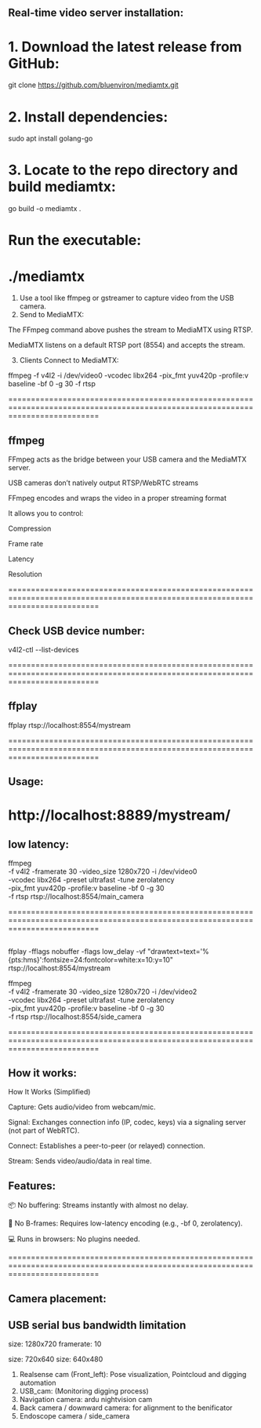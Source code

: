 ## Real-time video server installation: 

# 1. Download the latest release from GitHub:

git clone https://github.com/bluenviron/mediamtx.git

# 2. Install dependencies:

sudo apt install golang-go

# 3. Locate to the repo directory and build mediamtx:

go build -o mediamtx .

# Run the executable:

./mediamtx 
================================================================================================================================
1. Use a tool like ffmpeg or gstreamer to capture video from the USB camera.
2. Send to MediaMTX:

The FFmpeg command above pushes the stream to MediaMTX using RTSP.

MediaMTX listens on a default RTSP port (8554) and accepts the stream.

3. Clients Connect to MediaMTX:

ffmpeg -f v4l2 -i /dev/video0 -vcodec libx264 -pix_fmt yuv420p -profile:v baseline -bf 0 -g 30 -f rtsp 

================================================================================================================================

## ffmpeg

FFmpeg acts as the bridge between your USB camera and the MediaMTX server.

USB cameras don’t natively output RTSP/WebRTC streams

FFmpeg encodes and wraps the video in a proper streaming format

It allows you to control:

Compression

Frame rate

Latency

Resolution

================================================================================================================================

## Check USB device number:
v4l2-ctl --list-devices

================================================================================================================================

## ffplay

ffplay rtsp://localhost:8554/mystream

================================================================================================================================

## Usage: 

http://localhost:8889/mystream/
================================================================================================================================

## low latency:

ffmpeg \
  -f v4l2 -framerate 30 -video_size 1280x720 -i /dev/video0 \
  -vcodec libx264 -preset ultrafast -tune zerolatency \
  -pix_fmt yuv420p -profile:v baseline -bf 0 -g 30 \
  -f rtsp rtsp://localhost:8554/main_camera

================================================================================================================================

##

ffplay -fflags nobuffer -flags low_delay -vf "drawtext=text='%{pts\:hms}':fontsize=24:fontcolor=white:x=10:y=10" rtsp://localhost:8554/mystream


ffmpeg \
  -f v4l2 -framerate 30 -video_size 1280x720 -i /dev/video2 \
  -vcodec libx264 -preset ultrafast -tune zerolatency \
  -pix_fmt yuv420p -profile:v baseline -bf 0 -g 30 \
  -f rtsp rtsp://localhost:8554/side_camera

================================================================================================================================

## How it works:

How It Works (Simplified)

Capture: Gets audio/video from webcam/mic.

Signal: Exchanges connection info (IP, codec, keys) via a signaling server (not part of WebRTC).

Connect: Establishes a peer-to-peer (or relayed) connection.

Stream: Sends video/audio/data in real time.

## Features: 

📦 No buffering: Streams instantly with almost no delay.

🚫 No B-frames: Requires low-latency encoding (e.g., -bf 0, zerolatency).

💻 Runs in browsers: No plugins needed.

================================================================================================================================

## Camera placement: 
## USB serial bus bandwidth limitation
size: 1280x720
framerate: 10

size: 720x640
size: 640x480


1. Realsense cam (Front_left): Pose visualization, Pointcloud and digging automation
2. USB_cam: (Monitoring digging process)
3. Navigation camera: ardu nightvision cam
4. Back camera / downward camera: for alignment to the benificator
5. Endoscope camera / side_camera
